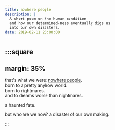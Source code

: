 ```yaml
---
title: nowhere people
description: |
  A short poem on the human condition
  and how our determined-ness eventually digs us
  into our own disasters.
date: 2019-02-11 23:00:00
---
```


:::square
---
margin: 35%
---

that's what we were: [nowhere people](http://www.nowherepeople.org/).  
born to a pretty anyhow world.  
born to nightmares.  
and to dreams worse than nightmares.

a haunted fate.

but who are we now? a disaster of our own making.

:::
